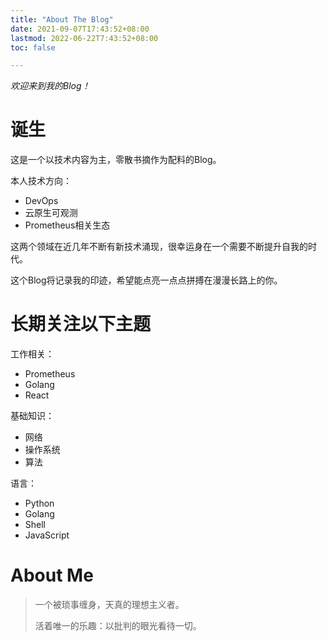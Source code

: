 ```yaml
---
title: "About The Blog"
date: 2021-09-07T17:43:52+08:00
lastmod: 2022-06-22T7:43:52+08:00
toc: false

---
```

*欢迎来到我的Blog！*


# 诞生

这是一个以技术内容为主，零散书摘作为配料的Blog。

本人技术方向：

- DevOps
- 云原生可观测
- Prometheus相关生态

这两个领域在近几年不断有新技术涌现，很幸运身在一个需要不断提升自我的时代。

这个Blog将记录我的印迹，希望能点亮一点点拼搏在漫漫长路上的你。

# 长期关注以下主题

工作相关：

- Prometheus
- Golang
- React

基础知识：

- 网络
- 操作系统
- 算法

语言：

- Python
- Golang
- Shell
- JavaScript

# About Me

> 一个被琐事缠身，天真的理想主义者。
>
> 活着唯一的乐趣：以批判的眼光看待一切。
